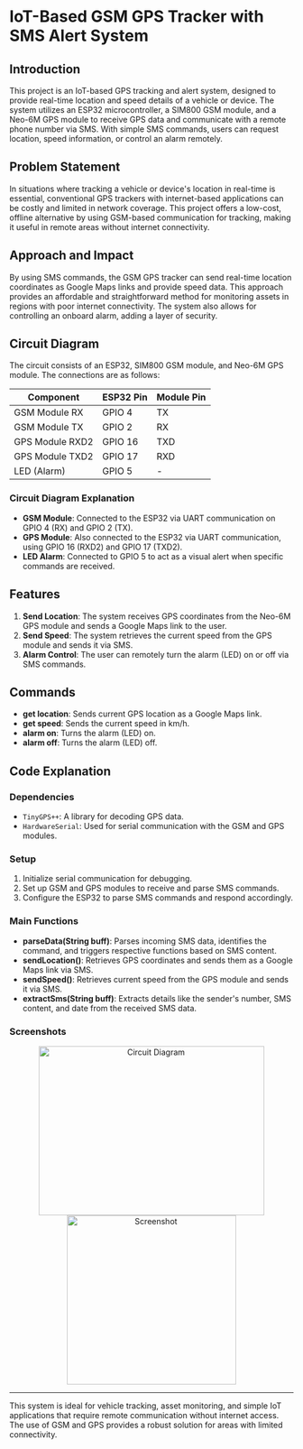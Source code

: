 # IoT-Based GSM GPS Tracker with SMS Alert System

## Introduction
This project is an IoT-based GPS tracking and alert system, designed to provide real-time location and speed details of a vehicle or device. The system utilizes an ESP32 microcontroller, a SIM800 GSM module, and a Neo-6M GPS module to receive GPS data and communicate with a remote phone number via SMS. With simple SMS commands, users can request location, speed information, or control an alarm remotely.

## Problem Statement
In situations where tracking a vehicle or device's location in real-time is essential, conventional GPS trackers with internet-based applications can be costly and limited in network coverage. This project offers a low-cost, offline alternative by using GSM-based communication for tracking, making it useful in remote areas without internet connectivity.

## Approach and Impact
By using SMS commands, the GSM GPS tracker can send real-time location coordinates as Google Maps links and provide speed data. This approach provides an affordable and straightforward method for monitoring assets in regions with poor internet connectivity. The system also allows for controlling an onboard alarm, adding a layer of security.

## Circuit Diagram
The circuit consists of an ESP32, SIM800 GSM module, and Neo-6M GPS module. The connections are as follows:

| Component          | ESP32 Pin | Module Pin |
|--------------------|-----------|------------|
| GSM Module RX      | GPIO 4    | TX         |
| GSM Module TX      | GPIO 2    | RX         |
| GPS Module RXD2    | GPIO 16   | TXD        |
| GPS Module TXD2    | GPIO 17   | RXD        |
| LED (Alarm)        | GPIO 5    | -          |

### Circuit Diagram Explanation
- **GSM Module**: Connected to the ESP32 via UART communication on GPIO 4 (RX) and GPIO 2 (TX).
- **GPS Module**: Also connected to the ESP32 via UART communication, using GPIO 16 (RXD2) and GPIO 17 (TXD2).
- **LED Alarm**: Connected to GPIO 5 to act as a visual alert when specific commands are received.

## Features
1. **Send Location**: The system receives GPS coordinates from the Neo-6M GPS module and sends a Google Maps link to the user.
2. **Send Speed**: The system retrieves the current speed from the GPS module and sends it via SMS.
3. **Alarm Control**: The user can remotely turn the alarm (LED) on or off via SMS commands.

## Commands
- **get location**: Sends current GPS location as a Google Maps link.
- **get speed**: Sends the current speed in km/h.
- **alarm on**: Turns the alarm (LED) on.
- **alarm off**: Turns the alarm (LED) off.

## Code Explanation
### Dependencies
- `TinyGPS++`: A library for decoding GPS data.
- `HardwareSerial`: Used for serial communication with the GSM and GPS modules.

### Setup
1. Initialize serial communication for debugging.
2. Set up GSM and GPS modules to receive and parse SMS commands.
3. Configure the ESP32 to parse SMS commands and respond accordingly.

### Main Functions
- **parseData(String buff)**: Parses incoming SMS data, identifies the command, and triggers respective functions based on SMS content.
- **sendLocation()**: Retrieves GPS coordinates and sends them as a Google Maps link via SMS.
- **sendSpeed()**: Retrieves current speed from the GPS module and sends it via SMS.
- **extractSms(String buff)**: Extracts details like the sender's number, SMS content, and date from the received SMS data.

### Screenshots
<div align="center">
  <img src="https://github.com/user-attachments/assets/7a15076d-a6de-4c32-a05e-cdcaf78197ed" alt="Circuit Diagram" width="400" height="300">
  <img src="https://github.com/user-attachments/assets/0a7c91ba-babf-411b-b95b-888c676a08ec" alt="Screenshot" height="300">
</div>


---

This system is ideal for vehicle tracking, asset monitoring, and simple IoT applications that require remote communication without internet access. The use of GSM and GPS provides a robust solution for areas with limited connectivity.
